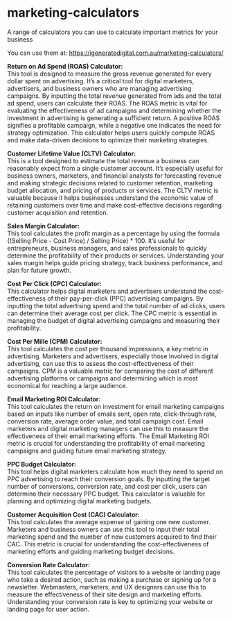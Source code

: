 # marketing-calculators
A range of calculators you can use to calculate important metrics for your business

You can use them at: https://igeneratedigital.com.au/marketing-calculators/

**Return on Ad Spend (ROAS) Calculator:**
<br>
This tool is designed to measure the gross revenue generated for every dollar spent on advertising. It’s a critical tool for digital marketers, advertisers, and business owners who are managing advertising campaigns. By inputting the total revenue generated from ads and the total ad spend, users can calculate their ROAS. The ROAS metric is vital for evaluating the effectiveness of ad campaigns and determining whether the investment in advertising is generating a sufficient return. A positive ROAS signifies a profitable campaign, while a negative one indicates the need for strategy optimization. This calculator helps users quickly compute ROAS and make data-driven decisions to optimize their marketing strategies.

**Customer Lifetime Value (CLTV) Calculator:**
<br>
This is a tool designed to estimate the total revenue a business can reasonably expect from a single customer account. It’s especially useful for business owners, marketers, and financial analysts for forecasting revenue and making strategic decisions related to customer retention, marketing budget allocation, and pricing of products or services. The CLTV metric is valuable because it helps businesses understand the economic value of retaining customers over time and make cost-effective decisions regarding customer acquisition and retention.

**Sales Margin Calculator:**
<br>
This tool calculates the profit margin as a percentage by using the formula ((Selling Price - Cost Price) / Selling Price) * 100. It’s useful for entrepreneurs, business managers, and sales professionals to quickly determine the profitability of their products or services. Understanding your sales margin helps guide pricing strategy, track business performance, and plan for future growth.

**Cost Per Click (CPC) Calculator:**
<br>
This calculator helps digital marketers and advertisers understand the cost-effectiveness of their pay-per-click (PPC) advertising campaigns. By inputting the total advertising spend and the total number of ad clicks, users can determine their average cost per click. The CPC metric is essential in managing the budget of digital advertising campaigns and measuring their profitability.

**Cost Per Mille (CPM) Calculator:**
<br>
This tool calculates the cost per thousand impressions, a key metric in advertising. Marketers and advertisers, especially those involved in digital advertising, can use this to assess the cost-effectiveness of their campaigns. CPM is a valuable metric for comparing the cost of different advertising platforms or campaigns and determining which is most economical for reaching a large audience.

**Email Marketing ROI Calculator:**
<br>
This tool calculates the return on investment for email marketing campaigns based on inputs like number of emails sent, open rate, click-through rate, conversion rate, average order value, and total campaign cost. Email marketers and digital marketing managers can use this to measure the effectiveness of their email marketing efforts. The Email Marketing ROI metric is crucial for understanding the profitability of email marketing campaigns and guiding future email marketing strategy.

**PPC Budget Calculator:**
<br>
This tool helps digital marketers calculate how much they need to spend on PPC advertising to reach their conversion goals. By inputting the target number of conversions, conversion rate, and cost per click, users can determine their necessary PPC budget. This calculator is valuable for planning and optimizing digital marketing budgets.

**Customer Acquisition Cost (CAC) Calculator:**
<br>
This tool calculates the average expense of gaining one new customer. Marketers and business owners can use this tool to input their total marketing spend and the number of new customers acquired to find their CAC. This metric is crucial for understanding the cost-effectiveness of marketing efforts and guiding marketing budget decisions.

**Conversion Rate Calculator:**
<br>
This tool calculates the percentage of visitors to a website or landing page who take a desired action, such as making a purchase or signing up for a newsletter. Webmasters, marketers, and UX designers can use this to measure the effectiveness of their site design and marketing efforts. Understanding your conversion rate is key to optimizing your website or landing page for user action.
